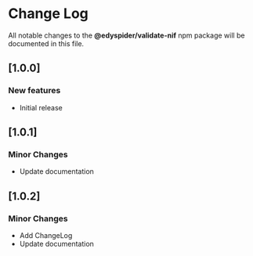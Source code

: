 # Change Log

All notable changes to the **@edyspider/validate-nif** npm package
will be documented in this file.

## [1.0.0]

### New features

- Initial release

## [1.0.1]

### Minor Changes

- Update documentation

## [1.0.2]

### Minor Changes

- Add ChangeLog
- Update documentation
